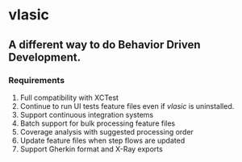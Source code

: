 # vlasic
## A different way to do Behavior Driven Development.

### Requirements
1. Full compatibility with XCTest
2. Continue to run UI tests feature files even if _vlasic_ is uninstalled.
3. Support continuous integration systems
4. Batch support for bulk processing feature files
5. Coverage analysis with suggested processing order
6. Update feature files when step flows are updated
7. Support Gherkin format and X-Ray exports
